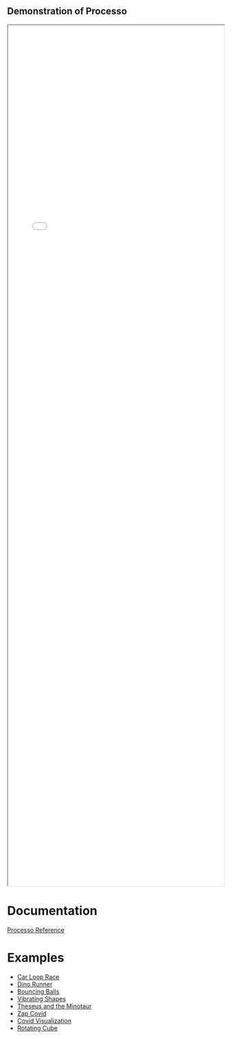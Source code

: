 <style> .main-content { max-width: none; } </style>
## Demonstration of Processo
<iframe src="procmin.html" width="100%" style="height: 50vh"></iframe>

# Documentation
[Processo Reference](processoreference.pdf)

# Examples
- [Car Loop Race](carlooprace.prcs)
- [Dino Runner](dinorunner.prcs)
- [Bouncing Balls](bouncingballs.prcs)
- [Vibrating Shapes](vibratingshapes.prcs)
- [Theseus and the Minotaur](theseusminotaur.prcs)
- [Zap Covid](zapcovidgame.prcs)
- [Covid Visualization](covidvisualization.prcs)
- [Rotating Cube](rotatingcube.prcs)
